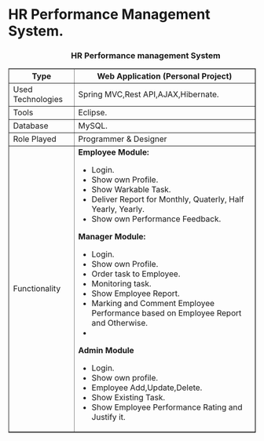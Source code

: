 # HR Performance Management System.
<h3>&nbsp;&nbsp;&nbsp;&nbsp;&nbsp;&nbsp;&nbsp;&nbsp;&nbsp;&nbsp;&nbsp;&nbsp;&nbsp;&nbsp;&nbsp;&nbsp;&nbsp;&nbsp;&nbsp;&nbsp;&nbsp;&nbsp;&nbsp;&nbsp;&nbsp;&nbsp;&nbsp;&nbsp;&nbsp;&nbsp;&nbsp;&nbsp; HR Performance management System</h3>
<table style="border-collapse: collapse; width:100%; min-width:100%;" border="1px">
<tbody>
<tr><th>Type</th><th>Web Application (Personal Project)</th></tr>
<tr>
<td>Used Technologies</td>
<td>Spring MVC,Rest API,AJAX,Hibernate.</td>
</tr>
<tr>
<td>Tools</td>
<td>Eclipse.</td>
</tr>
<tr>
<td>Database</td>
<td>MySQL.</td>
</tr>
<tr>
<td>Role Played</td>
<td>Programmer &amp; Designer</td>
</tr>
<tr>
<td>Functionality</td>
<td><b>Employee Module:</b>
<ul>
<li>Login.</li>
<li>Show own Profile.</li>
<li>Show Warkable Task.</li>
<li>Deliver Report for Monthly, Quaterly, Half Yearly, Yearly.</li>
<li>Show own Performance Feedback.</li>
</ul>
<b>Manager Module:</b>
<ul>
<li>Login.</li>
<li>Show own Profile.</li>
<li>Order task to Employee.</li>
<li>Monitoring task.</li>
<li>Show Employee Report.</li>
<li>Marking and Comment Employee Performance based on Employee Report and Otherwise.</li>
<li></li>
</ul>
<b>Admin Module</b>
<ul>
<li>Login.</li>
<li>Show own profile.</li>
<li>Employee Add,Update,Delete.</li>
<li>Show Existing Task.</li>
<li>Show Employee Performance Rating and Justify it.</li>
</ul>
</td>
</tr>
</tbody>
</table>
</hr>

